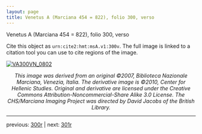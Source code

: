 ```yaml
---
layout: page
title: Venetus A (Marciana 454 = 822), folio 300, verso
---
```


Venetus A (Marciana 454 = 822), folio 300, verso

Cite this object as `urn:cite2:hmt:msA.v1:300v`.  The full image is linked to a citation tool you can use to cite regions of the image.

[![VA300VN_0802](http://www.homermultitext.org/iipsrv?IIIF=/project/homer/pyramidal/deepzoom/hmt/vaimg/2017a/VA300VN_0802.tif/full/800,/0/default.jpg)](http://www.homermultitext.org/ict2/?urn=urn:cite2:hmt:vaimg.2017a:VA300VN_0802) 

<p style="text-align: center; font-style: italic;">This image was derived from an original ©2007, Biblioteca Nazionale Marciana, Venezia, Italia. The derivative image is ©2010, Center for Hellenic Studies. Original and derivative are licensed under the Creative Commons Attribution-Noncommercial-Share Alike 3.0 License. The CHS/Marciana Imaging Project was directed by David Jacobs of the British Library.</p>

---

previous: [300r](../300r/) | next: [301r](../301r/)
